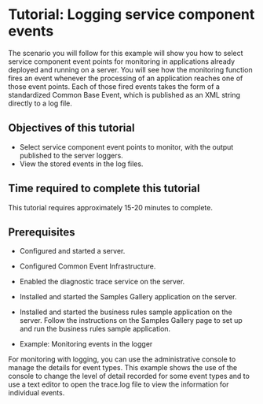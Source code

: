 <!-- image -->

# Tutorial: Logging service component events

The scenario you will follow for this example will show you how to select service component event
points for monitoring in applications already deployed and running on a server. You will see how the
monitoring function fires an event whenever the processing of an application reaches one of those
event points. Each of those fired events takes the form of a standardized Common Base Event, which
is published as an XML string directly to a log file.

## Objectives of this tutorial

- Select service component event points to monitor, with the output published to the server
loggers.
- View the stored events in the log files.

## Time required to complete this tutorial

This tutorial requires approximately 15-20 minutes to complete.

## Prerequisites

- Configured and started a server.
- Configured Common Event Infrastructure.
- Enabled the diagnostic trace service on the server.
- Installed and started the Samples Gallery application on the server.
- Installed and started the business rules sample application on the server. Follow the
instructions on the Samples Gallery page to set up and run the business rules sample
application.

- Example: Monitoring events in the logger

For monitoring with logging, you can use the administrative console to manage the details for event types. This example shows the use of the console to change the level of detail recorded for some event types and to use a text editor to open the trace.log file to view the information for individual events.